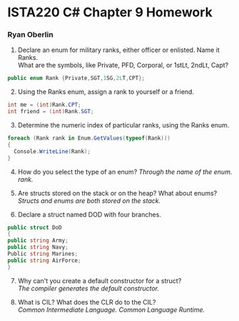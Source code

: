 # ISTA220 C# Chapter 9 Homework

### Ryan Oberlin

1. Declare an enum for military ranks, either officer or enlisted. Name it Ranks.  
What are the symbols, like Private, PFD, Corporal, or 1stLt, 2ndLt, Capt?
```C#
public enum Rank {Private,SGT,1SG,2LT,CPT};
```

2. Using the Ranks enum, assign a rank to yourself or a friend.
```C#
int me = (int)Rank.CPT;
int friend = (int)Rank.SGT;
```

3. Determine the numeric index of particular ranks, using the Ranks enum.
```C#
foreach (Rank rank in Enum.GetValues(typeof(Rank)))
{
  Console.WriteLine(Rank);
}
```
4. How do you select the type of an enum?
*Through the name of the enum. rank.*

5. Are structs stored on the stack or on the heap? What about enums?  
*Structs and enums are both stored on the stack.*

6. Declare a struct named DOD with four branches.
```C#
public struct DoD
{
public string Army;
public string Navy;
Public string Marines;
public string AirForce;  
}
```
7. Why can't you create a default constructor for a struct?  
*The compiler generates the default constructor.*

8. What is CIL? What does the CLR do to the CIL?  
*Common Intermediate Language. Common Language Runtime.*

